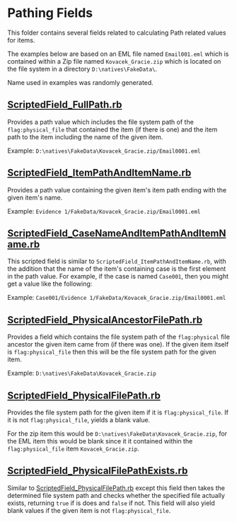 Pathing Fields
==================

This folder contains several fields related to calculating Path related values for items.  

The examples below are based on an EML file named `Email001.eml` which is contained within a Zip file named `Kovacek_Gracie.zip` which is located on the file system in a directory `D:\natives\FakeData\`.

Name used in examples was randomly generated.

## [ScriptedField_FullPath.rb](https://github.com/Nuix/Scripted-Metadata-Profile-Fields/blob/master/Ruby/Pathing/ScriptedField_FullPath.rb)
Provides a path value which includes the file system path of the `flag:physical_file` that contained the item (if there is one) and the item path to the item including the name of the given item.

Example: `D:\natives\FakeData\Kovacek_Gracie.zip/Email0001.eml`

## [ScriptedField_ItemPathAndItemName.rb](https://github.com/Nuix/Scripted-Metadata-Profile-Fields/blob/master/Ruby/Pathing/ScriptedField_ItemPathAndItemName.rb)

Provides a path value containing the given item's item path ending with the given item's name.

Example: `Evidence 1/FakeData/Kovacek_Gracie.zip/Email0001.eml`

## [ScriptedField_CaseNameAndItemPathAndItemName.rb](https://github.com/Nuix/Scripted-Metadata-Profile-Fields/blob/master/Ruby/Pathing/ScriptedField_CaseNameAndItemPathAndItemName.rb)

This scripted field is similar to `ScriptedField_ItemPathAndItemName.rb`, with the addition that the name of the item's containing case is the first element in the path value.  For example, if the case is named `Case001`, then you might get a value like the following:

Example: `Case001/Evidence 1/FakeData/Kovacek_Gracie.zip/Email0001.eml`

## [ScriptedField_PhysicalAncestorFilePath.rb](https://github.com/Nuix/Scripted-Metadata-Profile-Fields/blob/master/Ruby/Pathing/ScriptedField_PhysicalAncestorFilePath.rb)
Provides a field which contains the file system path of the `flag:physical` file ancestor the given item came from (if there was one).  If the given item itself is `flag:physical_file` then this will be the file system path for the given item.

Example: `D:\natives\FakeData\Kovacek_Gracie.zip`

## [ScriptedField_PhysicalFilePath.rb](https://github.com/Nuix/Scripted-Metadata-Profile-Fields/blob/master/Ruby/Pathing/ScriptedField_PhysicalFilePath.rb)

Provides the file system path for the given item if it is `flag:physical_file`.  If it is not `flag:physical_file`, yields a blank value.

For the zip item this would be `D:\natives\FakeData\Kovacek_Gracie.zip`, for the EML item this would be blank since it it contained within the `flag:physical_file` item `Kovacek_Gracie.zip`.

## [ScriptedField_PhysicalFilePathExists.rb](https://github.com/Nuix/Scripted-Metadata-Profile-Fields/blob/master/Ruby/Pathing/ScriptedField_PhysicalFilePathExists.rb)

Similar to [ScriptedField_PhysicalFilePath.rb](https://github.com/Nuix/Scripted-Metadata-Profile-Fields/blob/master/Ruby/Pathing/ScriptedField_PhysicalFilePath.rb) except this field then takes the determined file system path and checks whether the specified file actually exists, returning `true` if is does and `false` if not.  This field will also yield blank values if the given item is not `flag:physical_file`.
